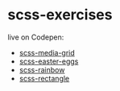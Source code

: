 # scss-exercises

live on Codepen:

+ <a href="https://codepen.io/TomaszPieta/pen/xjrYJd" target=_blank>scss-media-grid</a>
+ <a href="https://codepen.io/TomaszPieta/pen/rvameW" target=_blank>scss-easter-eggs</a>
+ <a href="https://codepen.io/TomaszPieta/pen/RMBGvw" target=_blank>scss-rainbow</a>
+ <a href="#">scss-rectangle</a>
